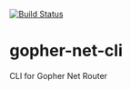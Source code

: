 [![Build Status](https://travis-ci.org/nerdalert/gopher-net-ctl.svg?branch=master)](https://travis-ci.org/nerdalert/gopher-net-ctl)


# gopher-net-cli
CLI for Gopher Net Router
